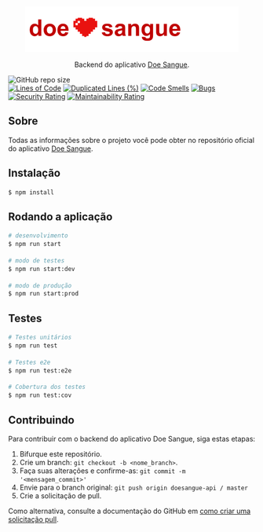 <p align="center">
  <img src="logo.png">
</p>

<p align="center">Backend do aplicativo <a href="https://github.com/kalebzmm/doesangue">Doe Sangue</a>.</p>

![GitHub repo size](https://img.shields.io/github/repo-size/kalebzmm/doesangue-api?style=for-the-badge)
<br/>
[![Lines of Code](https://sonarcloud.io/api/project_badges/measure?project=kalebzmm_doesangue-api&metric=ncloc)](https://sonarcloud.io/summary/new_code?id=kalebzmm_doesangue-api)
[![Duplicated Lines (%)](https://sonarcloud.io/api/project_badges/measure?project=kalebzmm_doesangue-api&metric=duplicated_lines_density)](https://sonarcloud.io/summary/new_code?id=kalebzmm_doesangue-api)
[![Code Smells](https://sonarcloud.io/api/project_badges/measure?project=kalebzmm_doesangue-api&metric=code_smells)](https://sonarcloud.io/summary/new_code?id=kalebzmm_doesangue-api)
[![Bugs](https://sonarcloud.io/api/project_badges/measure?project=kalebzmm_doesangue-api&metric=bugs)](https://sonarcloud.io/summary/new_code?id=kalebzmm_doesangue-api)
[![Security Rating](https://sonarcloud.io/api/project_badges/measure?project=kalebzmm_doesangue-api&metric=security_rating)](https://sonarcloud.io/summary/new_code?id=kalebzmm_doesangue-api)
[![Maintainability Rating](https://sonarcloud.io/api/project_badges/measure?project=kalebzmm_doesangue-api&metric=sqale_rating)](https://sonarcloud.io/summary/new_code?id=kalebzmm_doesangue-api)

## Sobre

Todas as informações sobre o projeto você pode obter no repositório oficial do aplicativo [Doe Sangue](https://github.com/kalebzmm/doesangue).

## Instalação

```bash
$ npm install
```

## Rodando a aplicação

```bash
# desenvolvimento
$ npm run start

# modo de testes
$ npm run start:dev

# modo de produção
$ npm run start:prod
```

## Testes

```bash
# Testes unitários
$ npm run test

# Testes e2e
$ npm run test:e2e

# Cobertura dos testes
$ npm run test:cov
```

## Contribuindo
Para contribuir com o backend do aplicativo Doe Sangue, siga estas etapas:

1. Bifurque este repositório.
2. Crie um branch: `git checkout -b <nome_branch>`.
3. Faça suas alterações e confirme-as: `git commit -m '<mensagem_commit>'`
4. Envie para o branch original: `git push origin doesangue-api / master`
5. Crie a solicitação de pull.

Como alternativa, consulte a documentação do GitHub em [como criar uma solicitação pull](https://help.github.com/en/github/collaborating-with-issues-and-pull-requests/creating-a-pull-request).
